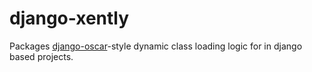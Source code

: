 # django-xently

Packages [django-oscar][django-oscar-url]-style dynamic class loading logic for in django based projects.

[django-oscar-url]: https://github.com/django-oscar/django-oscar "django-oscar"